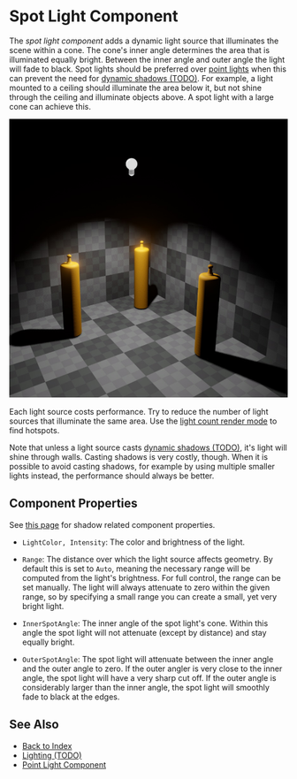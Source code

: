 # Spot Light Component

The *spot light component* adds a dynamic light source that illuminates the scene within a cone. The cone's inner angle determines the area that is illuminated equally bright. Between the inner angle and outer angle the light will fade to black. Spot lights should be preferred over [point lights](point-light-component.md) when this can prevent the need for [dynamic shadows (TODO)](dynamic-shadows.md). For example, a light mounted to a ceiling should illuminate the area below it, but not shine through the ceiling and illuminate objects above. A spot light with a large cone can achieve this.

![Spot Light](media/spot-light.jpg)

Each light source costs performance. Try to reduce the number of light sources that illuminate the same area. Use the [light count render mode](../editor/editor-views.md#light-count) to find hotspots.

Note that unless a light source casts [dynamic shadows (TODO)](dynamic-shadows.md), it's light will shine through walls. Casting shadows is very costly, though. When it is possible to avoid casting shadows, for example by using multiple smaller lights instead, the performance should always be better.

## Component Properties

See [this page](dynamic-shadows.md#shadow-component-properties) for shadow related component properties.

* `LightColor, Intensity`: The color and brightness of the light.

* `Range`: The distance over which the light source affects geometry. By default this is set to `Auto`, meaning the necessary range will be computed from the light's brightness. For full control, the range can be set manually. The light will always attenuate to zero within the given range, so by specifying a small range you can create a small, yet very bright light.

* `InnerSpotAngle`: The inner angle of the spot light's cone. Within this angle the spot light will not attenuate (except by distance) and stay equally bright.

* `OuterSpotAngle`: The spot light will attenuate between the inner angle and the outer angle to zero. If the outer angler is very close to the inner angle, the spot light will have a very sharp cut off. If the outer angle is considerably larger than the inner angle, the spot light will smoothly fade to black at the edges.

## See Also

* [Back to Index](../index.md)
* [Lighting (TODO)](lighting-overview.md)
* [Point Light Component](point-light-component.md)
